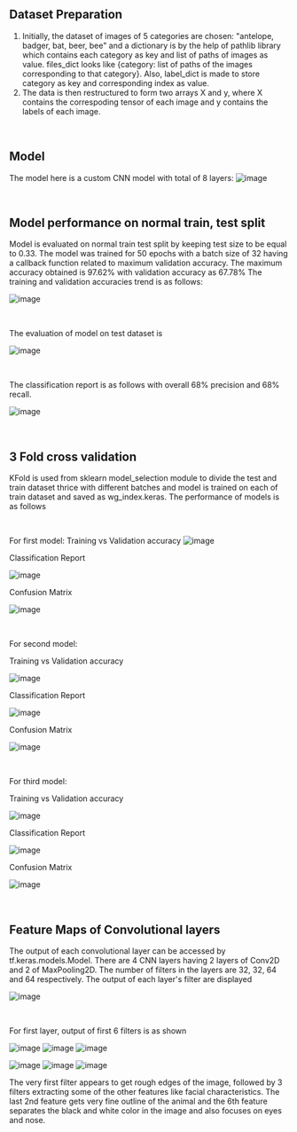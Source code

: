
## Dataset Preparation
1. Initially, the dataset of images of 5 categories are chosen: "antelope, badger, bat, beer, bee" and a dictionary is by the help of pathlib library which contains each category as key and list of paths of images as value. files_dict looks like {category: list of paths of the images corresponding to that category}. Also, label_dict is made to store category as key and corresponding index as value.
2. The data is then restructured to form two arrays X and y, where X contains the correspoding tensor of each image and y contains the labels of each image.

<br>


## Model
The model here is a custom CNN model with total of 8 layers:
![image](https://github.com/GouriVerma/Animal_dataset_classification/assets/122892114/712f13e1-b821-4f95-b87d-f34bb1af01da)

<br>

## Model performance on normal train, test split
Model is evaluated on normal train test split by keeping test size to be equal to 0.33. The model was trained for 50 epochs with a batch size of 32 having a callback function related to maximum validation accuracy. The maximum accuracy obtained is 97.62% with validation accuracy as 67.78%
The training and validation accuracies trend is as follows:

![image](https://github.com/GouriVerma/Animal_dataset_classification/assets/122892114/eeaf86b7-1942-4f74-9975-2dab7a12a3f7)

<br>

The evaluation of model on test dataset is

![image](https://github.com/GouriVerma/Animal_dataset_classification/assets/122892114/5e5fc5d2-446d-4d72-8a71-c206b670949d)

<br>

The classification report is as follows with overall 68% precision and 68% recall.

![image](https://github.com/GouriVerma/Animal_dataset_classification/assets/122892114/ae1a7d38-75f2-476d-b21c-dba02a3706ff)


<br>

## 3 Fold cross validation
KFold is used from sklearn model_selection module to divide the test and train dataset thrice with different batches and model is trained on each of train dataset and saved as wg_index.keras.
The performance of models is as follows

<br>

For first model:
Training vs Validation accuracy
![image](https://github.com/GouriVerma/Animal_dataset_classification/assets/122892114/48d717ad-3861-47cd-ad96-92ee034a3e98)

Classification Report

![image](https://github.com/GouriVerma/Animal_dataset_classification/assets/122892114/2902d7fd-57f7-4b25-afef-6e5dc19d9bc4)

Confusion Matrix

![image](https://github.com/GouriVerma/Animal_dataset_classification/assets/122892114/fcbaa85e-141e-47f7-b5bc-6f347393d311)

<br>

For second model:

Training vs Validation accuracy

![image](https://github.com/GouriVerma/Animal_dataset_classification/assets/122892114/7f0148b5-42c8-4079-ace2-543581dce8d1)

Classification Report

![image](https://github.com/GouriVerma/Animal_dataset_classification/assets/122892114/97918a0f-aa6f-4ccd-bd2e-74be4415ee15)


Confusion Matrix

![image](https://github.com/GouriVerma/Animal_dataset_classification/assets/122892114/d82fda1c-17fa-4084-ab93-01ffa2e054b1)


<br>

For third model:

Training vs Validation accuracy

![image](https://github.com/GouriVerma/Animal_dataset_classification/assets/122892114/c66bf6ab-673c-4b22-bfc9-a2635159b242)


Classification Report

![image](https://github.com/GouriVerma/Animal_dataset_classification/assets/122892114/018a438f-ff75-471a-b108-596d86cc00a6)


Confusion Matrix

![image](https://github.com/GouriVerma/Animal_dataset_classification/assets/122892114/39eda24f-1c95-4974-bc9a-0c2f9f82712c)


<br>

## Feature Maps of Convolutional layers
The output of each convolutional layer can be accessed by tf.keras.models.Model. There are 4 CNN layers having 2 layers of Conv2D and 2 of MaxPooling2D. The number of filters in the layers are 32, 32, 64 and 64 respectively. The output of each layer's filter are displayed 

![image](https://github.com/GouriVerma/Animal_dataset_classification/assets/122892114/ba6f9577-0e86-4f76-95fa-edda4d7ad3de)

<br>

For first layer, output of first 6 filters is as shown

![image](https://github.com/GouriVerma/Animal_dataset_classification/assets/122892114/8f9892ca-5031-4024-bf2d-e252edb5962b)
![image](https://github.com/GouriVerma/Animal_dataset_classification/assets/122892114/98fa9601-2898-4ccf-a614-f1a1e8984898)
![image](https://github.com/GouriVerma/Animal_dataset_classification/assets/122892114/09f47348-1fb2-47ad-81d8-94179ab02412)

![image](https://github.com/GouriVerma/Animal_dataset_classification/assets/122892114/c5126bbb-0b64-4f79-9c76-ac086c1e898d)
![image](https://github.com/GouriVerma/Animal_dataset_classification/assets/122892114/53e8f90a-2db5-44ec-9b8a-8b85c91bd4c0)
![image](https://github.com/GouriVerma/Animal_dataset_classification/assets/122892114/65e1e583-aba3-4d28-9cc1-bb91713a8fb7)

The very first filter appears to get rough edges of the image, followed by 3 filters extracting some of the other features like facial characteristics. The last 2nd feature gets very fine outline of the animal and the 6th feature separates the black and white color in the image and also focuses on eyes and nose.





